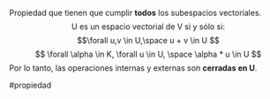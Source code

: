 Propiedad que tienen que cumplir  **todos** los subespacios vectoriales. 
$$ \text{U es un espacio vectorial de V si y sólo si:}
$$ $$\forall u,v \in U,\space u + v \in U $$$$ \forall \alpha \in K, \forall u \in U, \space \alpha * u \in U $$ 
Por lo tanto, las operaciones internas y externas son **cerradas en U**.

#propiedad